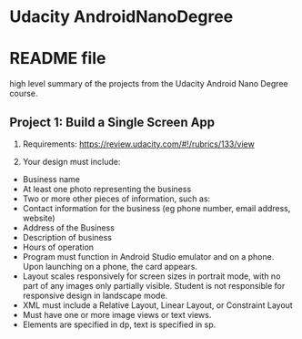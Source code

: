 # Udacity AndroidNanoDegree

# README file
high level summary of the projects from the Udacity Android Nano Degree course.


## Project 1: Build a Single Screen App
1. Requirements: https://review.udacity.com/#!/rubrics/133/view

2. Your design must include:
* Business name
* At least one photo representing the business
* Two or more other pieces of information, such as:
* Contact information for the business (eg phone number, email address, website)
* Address of the Business
* Description of business
* Hours of operation
* Program must function in Android Studio emulator and on a phone. Upon launching on a phone, the card appears.
* Layout scales responsively for screen sizes in portrait mode, with no part of any images only partially visible. Student is not responsible for responsive design in landscape mode.
* XML must include a Relative Layout, Linear Layout, or Constraint Layout
* Must have one or more image views or text views.
* Elements are specified in dp, text is specified in sp.
<kbd>
  <img src="">
</kbd>
